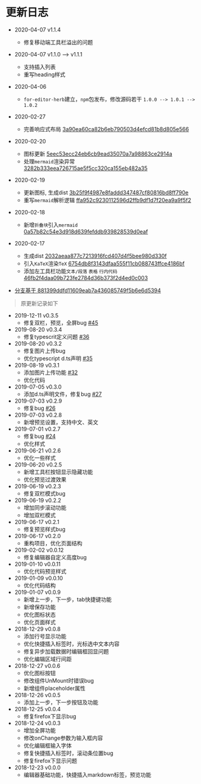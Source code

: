 # 更新日志

- 2020-04-07 v1.1.4
  - 修复移动端工具栏溢出的问题
- 2020-04-07 v1.1.0 --> v1.1.1
  - 支持插入列表
  - 重写heading样式
- 2020-04-06
  - `for-editor-herb`建立，`npm`包发布，修改源码若干 `1.0.0 --> 1.0.1 --> 1.0.2`
- 2020-02-27
  - 完善响应式布局 [3a90ea60ca82b6eb790503d4efcd81b8d805e566](https://github.com/HerbertHe/for-editor/commit/3a90ea60ca82b6eb790503d4efcd81b8d805e566)

- 2020-02-20
  - 图标更新 [5eec53ecc24eb6cb9ead35070a7a98863ce2914a](https://github.com/HerbertHe/for-editor/commit/5eec53ecc24eb6cb9ead35070a7a98863ce2914a)
  - 处理`mermaid`渲染异常 [3282b333eea726715ae5f5cc320ca155eb482a35](https://github.com/HerbertHe/for-editor/commit/3282b333eea726715ae5f5cc320ca155eb482a35)

- 2020-02-19
  - 更新图标, 生成dist [3b25f9f4987e8faddd347487cf80816bd8ff790e](https://github.com/HerbertHe/for-editor/commit/3b25f9f4987e8faddd347487cf80816bd8ff790e)
  - 重写`mermaid`解析逻辑 [ffa952c9230112596d2ffb9df1d7f20ea9a9f5f2](https://github.com/HerbertHe/for-editor/commit/ffa952c9230112596d2ffb9df1d7f20ea9a9f5f2)

- 2020-02-18
  - 新增`折叠块`引入`mermaid` [0a57b82c54e3d918d639fefddb939828539d0eaf](https://github.com/HerbertHe/for-editor/commit/0a57b82c54e3d918d639fefddb939828539d0eaf)

- 2020-02-17
  - 生成dist [2032aeaa877c7213916fcd407d4f5bee980d330f](https://github.com/HerbertHe/for-editor/commit/2032aeaa877c7213916fcd407d4f5bee980d330f)
  - 引入`KaTeX`渲染`TeX` [6754db8f3143dfaa555f11cb088743ffce4186bf](https://github.com/HerbertHe/for-editor/commit/6754db8f3143dfaa555f11cb088743ffce4186bf)
  - 添加左工具栏功能`文本/段落` `表格` `行内代码` [46fb2f4daa09b723fe2784d36b373f2d4ed0c003](https://github.com/HerbertHe/for-editor/commit/46fb2f4daa09b723fe2784d36b373f2d4ed0c003)

- [分支基于 881399ddfd11609eab7a436085749f5b6e6d5394](https://github.com/HerbertHe/for-editor/commit/881399ddfd11609eab7a436085749f5b6e6d5394)

> 原更新记录如下

- 2019-12-11 v0.3.5
  - 修复双栏，预览，全屏bug [#45](https://github.com/kkfor/for-editor/pull/45)
- 2019-08-20 v0.3.4
  - 修复typescrit定义问题 [#36](https://github.com/kkfor/for-editor/issues/35)
- 2019-08-20 v0.3.2
  - 修复图片上传bug
  - 优化typescript d.ts声明 [#35](https://github.com/kkfor/for-editor/issues/35)
- 2019-08-19 v0.3.1
  - 添加图片上传功能 [#32](https://github.com/kkfor/for-editor/issues/32)
  - 优化代码
- 2019-07-05 v0.3.0
  - 添加d.ts声明文件，修复bug [#27](https://github.com/kkfor/for-editor/issues/27)
- 2019-07-03 v0.2.9
  - 修复bug [#26](https://github.com/kkfor/for-editor/issues/26)
- 2019-07-03 v0.2.8
  - 新增预览设置，支持中文、英文
- 2019-07-01 v0.2.7
  - 修复bug [#24](https://github.com/kkfor/for-editor/issues/24)
  - 优化样式
- 2019-06-21 v0.2.6
  - 优化一些样式
- 2019-06-20 v0.2.5
  - 新增工具栏按钮显示隐藏功能
  - 优化预览过渡效果
- 2019-06-19 v0.2.3
  - 修复双栏模式bug
- 2019-06-19 v0.2.2
  - 增加同步滚动功能
  - 增加双栏模式
- 2019-06-17 v0.2.1
  - 修复预览样式bug
- 2019-06-17 v0.2.0
  - 重构项目，优化页面结构
- 2019-02-02 v0.0.12
  - 修复编辑器自定义高度bug
- 2019-01-10 v0.0.11
  - 优化代码预览样式
- 2019-01-09 v0.0.10
  - 优化代码结构
- 2019-01-07 v0.0.9
  - 新增上一步，下一步，tab快捷键功能
  - 新增保存功能
  - 优化图标状态
  - 优化页面样式
- 2018-12-29 v0.0.8
  - 添加行号显示功能
  - 优化快捷插入标签时，光标选中文本内容
  - 修复异步加载数据时编辑框回显问题
  - 优化编辑区域行间距
- 2018-12-27 v0.0.6
  - 优化图标按钮
  - 修改组件UnMount时错误bug
  - 新增组件placeholder属性
- 2018-12-26 v0.0.5
  - 添加上一步，下一步按钮及功能
- 2018-12-25 v0.0.4
  - 修复firefox下显示bug
- 2018-12-24 v0.0.3
  - 增加全屏功能
  - 修改onChange参数为输入框内容
  - 优化编辑框输入字体
  - 修复快捷插入标签时，滚动条位置bug
  - 修复firefox下显示问题
- 2018-12-23 v0.0.0
  - 编辑器基础功能，快捷插入markdown标签，预览功能
